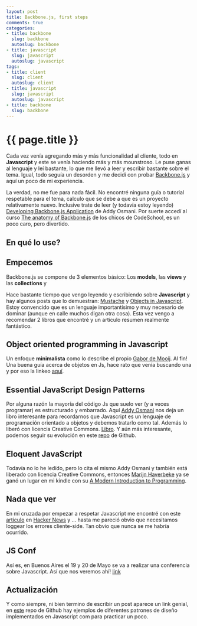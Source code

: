 ```yaml
---
layout: post
title: Backbone.js, first steps
comments: true
categories:
- title: backbone 
  slug: backbone
  autoslug: backbone 
- title: javascript
  slug: javascript
  autoslug: javascript
tags:
- title: client
  slug: client
  autoslug: client
- title: javascript
  slug: javascript
  autoslug: javascript
- title: backbone
  slug: backbone
---
```


{{ page.title }}
================

Cada vez venía agregando más y más funcionalidad al cliente, todo en **Javascript** y este se venía haciendo más y más mounstroso. Le puse ganas al lenguaje y leí bastante, lo que me llevó a leer y escribir bastante sobre el tema. Igual, todo seguía un desorden y me decidí con probar [Backbone.js](http://documentcloud.github.com/backbone/) y aquí un poco de mi experiencia.

La verdad, no me fue para nada fácil. No encontré ninguna guía o tutorial respetable para el tema, calculo que se debe a que es un proyecto relativamente nuevo. Inclusive trate de leer (y todavía estoy leyendo) [Developing Backbone.js Application](http://shop.oreilly.com/product/0636920025344.do) de Addy Osmani. Por suerte accedí al curso [The anatomy of Backbone.js](http://www.codeschool.com/courses/anatomy-of-backbonejs) de los chicos de CodeSchool, es un poco caro, pero divertido.

## En qué lo use?


## Empecemos
Backbone.js se compone de 3 elementos básico: Los **models**, las **views** y las **collections** y 

Hace bastante tiempo que vengo leyendo y escribiendo sobre **Javascript** y hay algunos posts que lo demuestran: [Mustache](http://blog.malev.com.ar/mustache/) y [Objects in Javascript](http://blog.malev.com.ar/objects-in-javascript/). Estoy convencido que es un lenguaje importantísimo y muy necesario de dominar (aunque en calle muchos digan otra cosa). Esta vez vengo a recomendar 2 libros que encontré y un artículo resumen realmente fantástico.

## Object oriented programming in Javascript
Un enfoque **minimalista** como lo describe el propio [Gabor de Mooij](https://twitter.com/#!/gabordemooij). Al fin! Una buena guía acerca de objetos en Js, hace rato que venía buscando una y por eso la linkeo [aquí](http://www.gabordemooij.com/articles/jsoop.html).

## Essential JavaScript Design Patterns
Por alguna razón la mayoría del código Js que suelo ver (y a veces programar) es estructurado y embarrado. Aquí [Addy Osmani](https://twitter.com/#!/addyosmani) nos deja un libro interesante para recordarnos que Javascript es un lenguaje de programación orientado a objetos y debemos tratarlo como tal. Además lo liberó con licencia Creative Commons. [Libro](http://addyosmani.com/resources/essentialjsdesignpatterns/book/). Y aún más interesante, podemos seguir su evolución en este [repo](https://github.com/addyosmani/essential-js-design-patterns) de Github.

## Eloquent JavaScript
Todavía no lo he ledído, pero lo cita el mismo Addy Osmani y también está liberado con licencia Creative Commons, entonces [Marijn Haverbeke](https://twitter.com/#!/marijnjh) ya se ganó un lugar en mi kindle con su [A Modern Introduction to Programming](http://eloquentjavascript.net/).

## Nada que ver
En mi cruzada por empezar a respetar Javascript me encontré con este [artículo](http://openmymind.net/2012/4/4/You-Really-Should-Log-Client-Side-Error/) en [Hacker News](http://news.ycombinator.com/) y ... hasta me pareció obvio que necesitamos loggear los errores cliente-side. Tan obvio que nunca se me habría ocurrido.

## JS Conf
Así es, en Buenos Aires el 19 y 20 de Mayo se va a realizar una conferencia sobre Javascript. Así que nos veremos ahí! [link](http://jsconf.com.ar/)

## Actualización
Y como siempre, ni bien termino de escribir un post aparece un link genial, en [este](https://github.com/tcorral/Design-Patterns-in-Javascript) repo de Github hay ejemplos de diferentes patrones de diseño implementados en Javascript com para practicar un poco.
